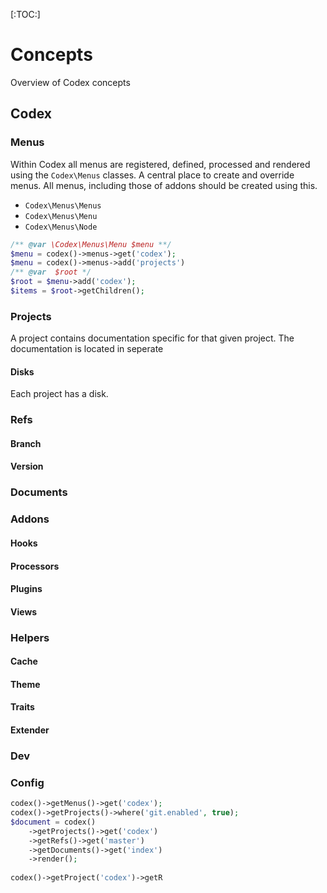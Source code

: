 <!--
title: Concepts
-->

[:TOC:]

# Concepts

Overview of Codex concepts

## Codex

### Menus
Within Codex all menus are registered, defined, processed and rendered using the `Codex\Menus` classes. 
A central place to create and override menus. All menus, including those of addons should be created using this.
     
- `Codex\Menus\Menus`
- `Codex\Menus\Menu`
- `Codex\Menus\Node`

```php
/** @var \Codex\Menus\Menu $menu **/
$menu = codex()->menus->get('codex');
$menu = codex()->menus->add('projects')
/** @var  $root */
$root = $menu->add('codex');
$items = $root->getChildren();
```

### Projects
A project contains documentation specific for that given project.  The documentation is located in seperate 

#### Disks
Each project has a disk. 

### Refs

#### Branch

#### Version

### Documents



### Addons

#### Hooks

#### Processors

#### Plugins

#### Views

### Helpers

#### Cache

#### Theme

#### Traits

#### Extender

### Dev

### Config


```php
codex()->getMenus()->get('codex');
codex()->getProjects()->where('git.enabled', true);
$document = codex()
    ->getProjects()->get('codex')
    ->getRefs()->get('master')
    ->getDocuments()->get('index')
    ->render();
    
codex()->getProject('codex')->getR 

```